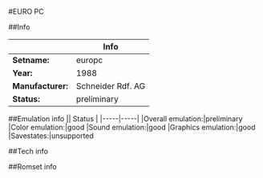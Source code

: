 #EURO PC

##Info

||Info|
|-----|-----|
|**Setname:**|europc
|**Year:**|1988
|**Manufacturer:**|Schneider Rdf. AG
|**Status:**|preliminary

##Emulation info
|| Status |
|-----|-----|
|Overall emulation:|preliminary
|Color emulation:|good
|Sound emulation:|good
|Graphics emulation:|good
|Savestates:|unsupported

##Tech info

##Romset info

<!--- START OF EDITED COMMENT DO NOT TOUCH TEXT ABOVE-->

